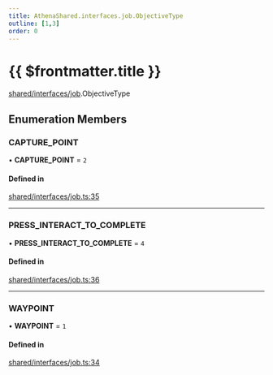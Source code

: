 ```yaml
---
title: AthenaShared.interfaces.job.ObjectiveType
outline: [1,3]
order: 0
---
```


# {{ $frontmatter.title }}


[shared/interfaces/job](../modules/shared_interfaces_job.md).ObjectiveType

## Enumeration Members

### CAPTURE\_POINT

• **CAPTURE\_POINT** = ``2``

#### Defined in

[shared/interfaces/job.ts:35](https://github.com/Stuyk/altv-athena/blob/4cfdacf/src/core/shared/interfaces/job.ts#L35)

___

### PRESS\_INTERACT\_TO\_COMPLETE

• **PRESS\_INTERACT\_TO\_COMPLETE** = ``4``

#### Defined in

[shared/interfaces/job.ts:36](https://github.com/Stuyk/altv-athena/blob/4cfdacf/src/core/shared/interfaces/job.ts#L36)

___

### WAYPOINT

• **WAYPOINT** = ``1``

#### Defined in

[shared/interfaces/job.ts:34](https://github.com/Stuyk/altv-athena/blob/4cfdacf/src/core/shared/interfaces/job.ts#L34)
